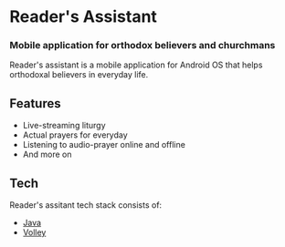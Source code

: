 # Reader's Assistant
### Mobile application for orthodox believers and churchmans


Reader's assistant is a mobile application for Android OS that helps orthodoxal believers in
everyday life.


## Features

- Live-streaming liturgy
- Actual prayers for everyday
- Listening to audio-prayer online and offline
- And more on

## Tech

Reader's assitant tech stack consists of:

- [Java](https://www.java.com/ru/)
- [Volley](https://github.com/google/volley)